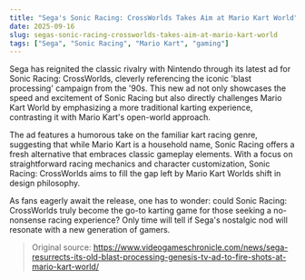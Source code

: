 ```yaml
---
title: "Sega's Sonic Racing: CrossWorlds Takes Aim at Mario Kart World"
date: 2025-09-16
slug: segas-sonic-racing-crossworlds-takes-aim-at-mario-kart-world
tags: ["Sega", "Sonic Racing", "Mario Kart", "gaming"]
---
```

Sega has reignited the classic rivalry with Nintendo through its latest ad for Sonic Racing: CrossWorlds, cleverly referencing the iconic 'blast processing' campaign from the '90s. This new ad not only showcases the speed and excitement of Sonic Racing but also directly challenges Mario Kart World by emphasizing a more traditional karting experience, contrasting it with Mario Kart's open-world approach.

The ad features a humorous take on the familiar kart racing genre, suggesting that while Mario Kart is a household name, Sonic Racing offers a fresh alternative that embraces classic gameplay elements. With a focus on straightforward racing mechanics and character customization, Sonic Racing: CrossWorlds aims to fill the gap left by Mario Kart Worlds shift in design philosophy.

As fans eagerly await the release, one has to wonder: could Sonic Racing: CrossWorlds truly become the go-to karting game for those seeking a no-nonsense racing experience? Only time will tell if Sega's nostalgic nod will resonate with a new generation of gamers.
> Original source: https://www.videogameschronicle.com/news/sega-resurrects-its-old-blast-processing-genesis-tv-ad-to-fire-shots-at-mario-kart-world/